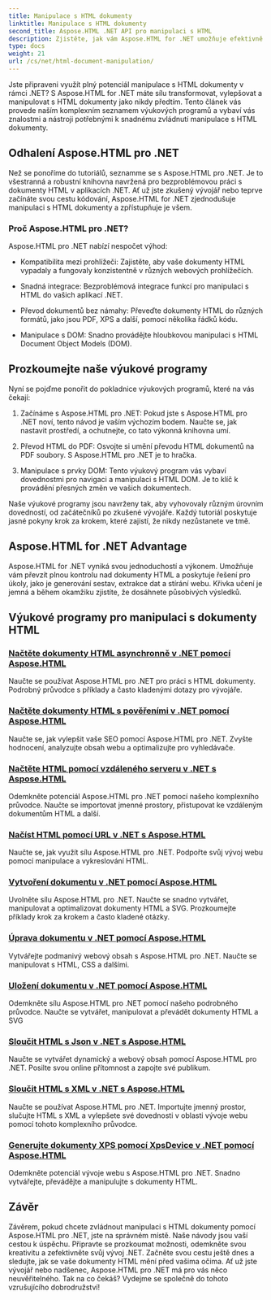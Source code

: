 ```yaml
---
title: Manipulace s HTML dokumenty
linktitle: Manipulace s HTML dokumenty
second_title: Aspose.HTML .NET API pro manipulaci s HTML
description: Zjistěte, jak vám Aspose.HTML for .NET umožňuje efektivně manipulovat s dokumenty HTML. Prozkoumejte výukové programy, které vás provedou celým procesem.
type: docs
weight: 21
url: /cs/net/html-document-manipulation/
---
```


Jste připraveni využít plný potenciál manipulace s HTML dokumenty v rámci .NET? S Aspose.HTML for .NET máte sílu transformovat, vylepšovat a manipulovat s HTML dokumenty jako nikdy předtím. Tento článek vás provede naším komplexním seznamem výukových programů a vybaví vás znalostmi a nástroji potřebnými k snadnému zvládnutí manipulace s HTML dokumenty.

## Odhalení Aspose.HTML pro .NET

Než se ponoříme do tutoriálů, seznamme se s Aspose.HTML pro .NET. Je to všestranná a robustní knihovna navržená pro bezproblémovou práci s dokumenty HTML v aplikacích .NET. Ať už jste zkušený vývojář nebo teprve začínáte svou cestu kódování, Aspose.HTML for .NET zjednodušuje manipulaci s HTML dokumenty a zpřístupňuje je všem.

### Proč Aspose.HTML pro .NET?

Aspose.HTML pro .NET nabízí nespočet výhod:

- Kompatibilita mezi prohlížeči: Zajistěte, aby vaše dokumenty HTML vypadaly a fungovaly konzistentně v různých webových prohlížečích.

- Snadná integrace: Bezproblémová integrace funkcí pro manipulaci s HTML do vašich aplikací .NET.

- Převod dokumentů bez námahy: Převeďte dokumenty HTML do různých formátů, jako jsou PDF, XPS a další, pomocí několika řádků kódu.

- Manipulace s DOM: Snadno provádějte hloubkovou manipulaci s HTML Document Object Models (DOM).

## Prozkoumejte naše výukové programy

Nyní se pojďme ponořit do pokladnice výukových programů, které na vás čekají:

1. Začínáme s Aspose.HTML pro .NET: Pokud jste s Aspose.HTML pro .NET noví, tento návod je vaším výchozím bodem. Naučte se, jak nastavit prostředí, a ochutnejte, co tato výkonná knihovna umí.

2. Převod HTML do PDF: Osvojte si umění převodu HTML dokumentů na PDF soubory. S Aspose.HTML pro .NET je to hračka.

3. Manipulace s prvky DOM: Tento výukový program vás vybaví dovednostmi pro navigaci a manipulaci s HTML DOM. Je to klíč k provádění přesných změn ve vašich dokumentech.

Naše výukové programy jsou navrženy tak, aby vyhovovaly různým úrovním dovedností, od začátečníků po zkušené vývojáře. Každý tutoriál poskytuje jasné pokyny krok za krokem, které zajistí, že nikdy nezůstanete ve tmě.

## Aspose.HTML for .NET Advantage

Aspose.HTML for .NET vyniká svou jednoduchostí a výkonem. Umožňuje vám převzít plnou kontrolu nad dokumenty HTML a poskytuje řešení pro úkoly, jako je generování sestav, extrakce dat a stírání webu. Křivka učení je jemná a během okamžiku zjistíte, že dosáhnete působivých výsledků.

## Výukové programy pro manipulaci s dokumenty HTML
### [Načtěte dokumenty HTML asynchronně v .NET pomocí Aspose.HTML](./load-html-doc-asynchronously/)
Naučte se používat Aspose.HTML pro .NET pro práci s HTML dokumenty. Podrobný průvodce s příklady a často kladenými dotazy pro vývojáře.
### [Načtěte dokumenty HTML s pověřeními v .NET pomocí Aspose.HTML](./load-html-doc-with-credentials/)
Naučte se, jak vylepšit vaše SEO pomocí Aspose.HTML pro .NET. Zvyšte hodnocení, analyzujte obsah webu a optimalizujte pro vyhledávače.
### [Načtěte HTML pomocí vzdáleného serveru v .NET s Aspose.HTML](./load-html-using-remote-server/)
Odemkněte potenciál Aspose.HTML pro .NET pomocí našeho komplexního průvodce. Naučte se importovat jmenné prostory, přistupovat ke vzdáleným dokumentům HTML a další.
### [Načíst HTML pomocí URL v .NET s Aspose.HTML](./load-html-using-url/)
Naučte se, jak využít sílu Aspose.HTML pro .NET. Podpořte svůj vývoj webu pomocí manipulace a vykreslování HTML.
### [Vytvoření dokumentu v .NET pomocí Aspose.HTML](./creating-a-document/)
Uvolněte sílu Aspose.HTML pro .NET. Naučte se snadno vytvářet, manipulovat a optimalizovat dokumenty HTML a SVG. Prozkoumejte příklady krok za krokem a často kladené otázky.
### [Úprava dokumentu v .NET pomocí Aspose.HTML](./editing-a-document/)
Vytvářejte podmanivý webový obsah s Aspose.HTML pro .NET. Naučte se manipulovat s HTML, CSS a dalšími.
### [Uložení dokumentu v .NET pomocí Aspose.HTML](./saving-a-document/)
Odemkněte sílu Aspose.HTML pro .NET pomocí našeho podrobného průvodce. Naučte se vytvářet, manipulovat a převádět dokumenty HTML a SVG
### [Sloučit HTML s Json v .NET s Aspose.HTML](./merge-html-with-json/)
Naučte se vytvářet dynamický a webový obsah pomocí Aspose.HTML pro .NET. Posilte svou online přítomnost a zapojte své publikum.
### [Sloučit HTML s XML v .NET s Aspose.HTML](./merge-html-with-xml/)
Naučte se používat Aspose.HTML pro .NET. Importujte jmenný prostor, slučujte HTML s XML a vylepšete své dovednosti v oblasti vývoje webu pomocí tohoto komplexního průvodce.
### [Generujte dokumenty XPS pomocí XpsDevice v .NET pomocí Aspose.HTML](./generate-xps-documents-by-xpsdevice/)
Odemkněte potenciál vývoje webu s Aspose.HTML pro .NET. Snadno vytvářejte, převádějte a manipulujte s dokumenty HTML.

## Závěr

Závěrem, pokud chcete zvládnout manipulaci s HTML dokumenty pomocí Aspose.HTML pro .NET, jste na správném místě. Naše návody jsou vaší cestou k úspěchu. Připravte se prozkoumat možnosti, odemkněte svou kreativitu a zefektivněte svůj vývoj .NET. Začněte svou cestu ještě dnes a sledujte, jak se vaše dokumenty HTML mění před vašima očima. Ať už jste vývojář nebo nadšenec, Aspose.HTML pro .NET má pro vás něco neuvěřitelného. Tak na co čekáš? Vydejme se společně do tohoto vzrušujícího dobrodružství!